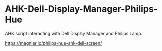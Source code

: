 # AHK-Dell-Display-Manager-Philips-Hue

AHK script interacting with Dell Display Manager and Philips Lamp.

https://magnier.io/philips-hue-ahk-dell-screen/
